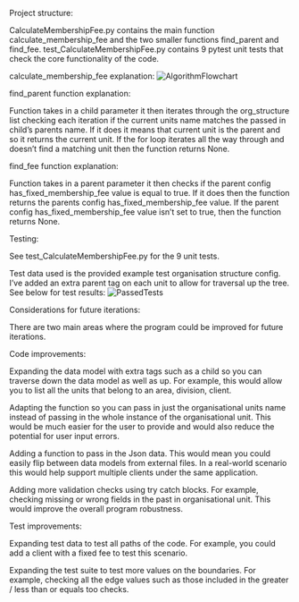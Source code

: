 Project structure:

CalculateMembershipFee.py contains the main function calculate_membership_fee and the two smaller functions find_parent and find_fee.
test_CalculateMembershipFee.py contains 9 pytest unit tests that check the core functionality of the code.


calculate_membership_fee explanation:
![AlgorithmFlowchart](https://user-images.githubusercontent.com/80534190/224841481-0e6cb273-a9a1-45f5-b6ee-bb039d751270.JPG)


find_parent function explanation:

Function takes in a child parameter it then iterates through the org_structure list checking each iteration if the current units name matches the passed in child’s parents name. If it does it means that current unit is the parent and so it returns the current unit. If the for loop iterates all the way through and doesn’t find a matching unit then the function returns None.

find_fee function explanation:

Function takes in a parent parameter it then checks if the parent config has_fixed_membership_fee value is equal to true. If it does then the function returns the parents config has_fixed_membership_fee value. If the parent config has_fixed_membership_fee value isn’t set to true, then the function returns None.


Testing:

See test_CalculateMembershipFee.py for the 9 unit tests.

Test data used is the provided example test organisation structure config. I’ve added an extra parent tag on each unit to allow for traversal up the tree. 
See below for test results:
![PassedTests](https://user-images.githubusercontent.com/80534190/224841597-bebe96dd-55a5-4206-b0e1-75b77ee5713e.JPG)


Considerations for future iterations:

There are two main areas where the program could be improved for future iterations.

Code improvements:

Expanding the data model with extra tags such as a child so you can traverse down the data model as well as up. For example, this would allow you to list all the units that belong to an area, division, client.

Adapting the function so you can pass in just the organisational units name instead of passing in the whole instance of the organisational unit. This would be much easier for the user to provide and would also reduce the potential for user input errors.

Adding a function to pass in the Json data. This would mean you could easily flip between data models from external files. In a real-world scenario this would help support multiple clients under the same application.

Adding more validation checks using try catch blocks. For example, checking missing or wrong fields in the past in organisational unit. This would improve the overall program robustness.


Test improvements:

Expanding test data to test all paths of the code. For example, you could add a client with a fixed fee to test this scenario. 

Expanding the test suite to test more values on the boundaries. For example, checking all the edge values such as those included in the greater / less than or equals too checks.

